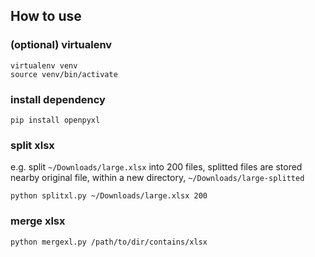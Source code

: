 ## How to use

### (optional) virtualenv

```
virtualenv venv
source venv/bin/activate
```

### install dependency

```
pip install openpyxl
```

### split xlsx

e.g. split `~/Downloads/large.xlsx` into 200 files, splitted files are stored nearby original file, within a new directory, `~/Downloads/large-splitted`
```
python splitxl.py ~/Downloads/large.xlsx 200
```

### merge xlsx

```
python mergexl.py /path/to/dir/contains/xlsx
```
